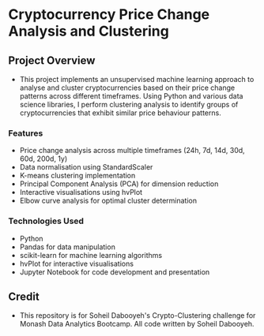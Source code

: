 # Cryptocurrency Price Change Analysis and Clustering
## Project Overview
- This project implements an unsupervised machine learning approach to analyse and cluster cryptocurrencies based on their price change patterns across different timeframes. Using Python and various data science libraries, I perform clustering analysis to identify groups of cryptocurrencies that exhibit similar price behaviour patterns.

### Features
- Price change analysis across multiple timeframes (24h, 7d, 14d, 30d, 60d, 200d, 1y)
- Data normalisation using StandardScaler
- K-means clustering implementation
- Principal Component Analysis (PCA) for dimension reduction
- Interactive visualisations using hvPlot
- Elbow curve analysis for optimal cluster determination

### Technologies Used

- Python
- Pandas for data manipulation
- scikit-learn for machine learning algorithms
- hvPlot for interactive visualisations
- Jupyter Notebook for code development and presentation

## Credit
- This repository is for Soheil Dabooyeh's Crypto-Clustering challenge for Monash Data Analytics Bootcamp. All code written by Soheil Dabooyeh.
